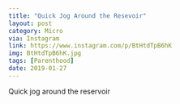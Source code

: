 ```yaml
---
title: "Quick Jog Around the Resevoir"
layout: post
category: Micro
via: Instagram
link: https://www.instagram.com/p/BtHtdTpB6hK
img: BtHtdTpB6hK.jpg
tags: [Parenthood]
date: 2019-01-27
---
```

Quick jog around the reservoir